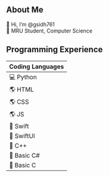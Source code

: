 ## About Me ##
👋 Hi, I’m @gsidh761\
👀 MRU Student, Computer Science

## Programming Experience ## 
| Coding Languages      | 
| ----------- 
| 💻 Python    | 
| 🌎 HTML |
| 🌎 CSS |
| 🌎 JS |
| 🍏 Swift    | 
| 🍎 SwiftUI |
| 🍎 C++ |
| 🍎 Basic C# |
| 🍎 Basic C |
